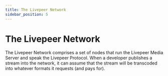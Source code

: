 ```yaml
---
title: The Livepeer Network
sidebar_position: 5
---
```


# The Livepeer Network

The Livepeer Network comprises a set of nodes that run the Livepeer Media Server
and speak the Livepeer Protocol. When a developer publishes a stream into the
network, it can assume that the stream will be transcoded into whatever formats
it requests (and pays for).
